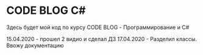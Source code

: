 ﻿# CODE BLOG C#
Здесь будет мой код по курсу CODE BLOG - Программирование и C#

15.04.2020 - прошел 2 видио и сделал ДЗ
17.04.2020 - Разделил классы. Ввожу документацию
